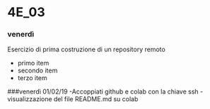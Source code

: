 # 4E_03

### venerdì

Esercizio di prima costruzione di un repository remoto

* primo item
* secondo item
* terzo item

###venerdì 01/02/19
-Accoppiati github e colab con la chiave ssh
-visualizzazione del file README.md su colab

